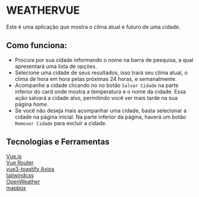 # WEATHERVUE

Este é uma aplicação que mostra o clima atual e futuro de uma cidade.

## Como funciona:

- Procure por sua cidade informando o nome na barra de pesquisa, a qual apresentará uma lista de opções.
- Selecione uma cidade de seus resultados, isso trará seu clima atual, o clima de hora em hora pelas próximas 24 horas, e semanalmente.
- Acompanhe a cidade clicando no no botão `Salvar Cidade` na parte inferior do card onde mostra a temperatura e o nome da cidade. Essa ação salvará a cidade alvo, permitindo você ver mais tarde na sua página _home_.
- Se você não deseja mais acompanhar uma cidade, basta selecionar a cidade na página inicial. Na parte inferior da página, haverá um botão `Remover Cidade` para excluir a cidade.

## Tecnologias e Ferramentas

<a href="https://vuejs.org/" target="_blank">Vue.js</a> <br>
<a href="https://router.vuejs.org/" target="_blank">Vue Router</a> <br>
<a href="https://www.npmjs.com/package/vue3-toastify" target="_blank">vue3-toastify
</a>
<a href="https://axios-http.com/" target="_blank">Axios</a> <br>
<a href="https://tailwindcss.com/" target="_blank">tailwindcss</a> <br>
<a href="https://openweathermap.org/api" target="_blank">OpenWeather</a> <br>
<a href="https://www.mapbox.com/" target="_blank">mapbox</a> <br>
